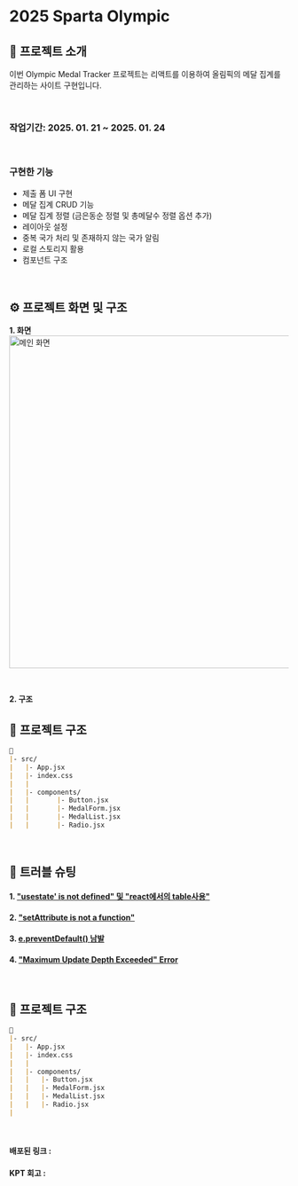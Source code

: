 # 2025 Sparta Olympic
## 💬 프로젝트 소개
이번 Olympic Medal Tracker 프로젝트는 리액트를 이용하여 올림픽의 메달 집계를 관리하는 사이트 구현입니다.

<br />

 ### **작업기간**: 2025. 01. 21 ~ 2025. 01. 24

<br />

### 구현한 기능

- 제출 폼 UI 구현
- 메달 집계 CRUD 기능
- 메달 집계 정렬 (금은동순 정렬 및 총메달수 정렬 옵션 추가)
- 레이아웃 설정
- 중복 국가 처리 및 존재하지 않는 국가 알림
- 로컬 스토리지 활용
- 컴포넌트 구조

<br />

## ⚙ 프로젝트 화면 및 구조
**1. 화면** <br />
<img src="https://velog.velcdn.com/images/verdantgreeny/post/71afbd87-6246-4c62-a69e-c8eccbb0729d/image.png" alt="메인 화면" width="600px" />

<br>

**2. 구조** <br />
## 📁 프로젝트 구조
```markdown
📁
|- src/
|   |- App.jsx
|   |- index.css
|   |
|   |- components/
|   |       |- Button.jsx
|   |       |- MedalForm.jsx
|   |       |- MedalList.jsx
|   |       |- Radio.jsx

```



<br />

## 🚀 트러블 슈팅
#### 1. ["usestate' is not defined" 및 "react에서의 table사용"](https://velog.io/@verdantgreeny/개인-프로젝트-Olympic-Medal-Tracker-1레이아웃-CRDUpdate빼고기능-입력-처리의-적정성-검증)

#### 2. ["setAttribute is not a function"](https://velog.io/@verdantgreeny/개인-프로젝트-Olympic-Medal-Tracker-2-Update-기능-및-컴포넌트-분리)

#### 3. [e.preventDefault() 남발](https://velog.io/@verdantgreeny/개인-프로젝트-Olympic-Medal-Tracker-3-정렬-옵션-추가-및-로컬스토리지-활용)

#### 4. ["Maximum Update Depth Exceeded" Error](https://velog.io/@verdantgreeny/트러블슈팅-Maximum-Update-Depth-Exceeded-Error)

<br />

## 📁 프로젝트 구조
```markdown
📁
|- src/
|   |- App.jsx
|   |- index.css
|   |
|   |- components/
|   |   |- Button.jsx
|   |   |- MedalForm.jsx
|   |   |- MedalList.jsx
|   |   |- Radio.jsx
|

```

<br />



#### 배포된 링크 : []()
#### KPT 회고 : []()
